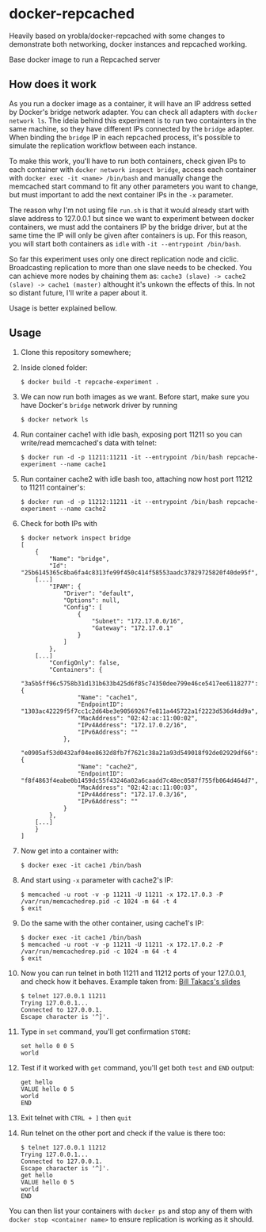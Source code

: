 docker-repcached
================

Heavily based on yrobla/docker-repcached with some changes to demonstrate both networking, docker instances and repcached working.

Base docker image to run a Repcached server

How does it work
-----

As you run a docker image as a container, it will have an IP address setted by Docker's bridge network adapter. You can check  all adapters with `docker network ls`. The ideia behind this experiment is to run two containters in the same machine, so they have different IPs connected by the `bridge` adapter. When binding the `bridge` IP in each repcached process, it's possible to simulate the replication workflow between each instance. 

To make this work, you'll have to run both containers, check given IPs to each container with `docker network inspect bridge`, access each container with `docker exec -it <name> /bin/bash` and manually change the memcached start command to fit any other parameters you want to change, but must important to add the next container IPs in the `-x` parameter.

The reason why I'm not using file `run.sh` is that it would already start with slave address to 127.0.0.1 but since we want to experiment between docker containers, we must add the containers IP by the bridge driver, but at the same time the IP will only be given after containers is up. For this reason, you will start both containers as `idle` with `-it --entrypoint /bin/bash`. 

So far this experiment uses only one direct replication node and ciclic. Broadcasting replication to more than one slave needs to be checked. You can achieve more nodes by chaining them as: `cache3 (slave) -> cache2 (slave) -> cache1 (master)` althought it's unkown the effects of this. In not so distant future, I'll write a paper about it.

Usage is better explained bellow.

Usage
-----

1. Clone this repository somewhere;
2. Inside cloned folder:

       $ docker build -t repcache-experiment .
3. We can now run both images as we want. Before start, make sure you have Docker's `bridge` network driver by running

       $ docker network ls
	 
4. Run container cache1 with idle bash, exposing port 11211 so you can write/read memcached's data with telnet:

       $ docker run -d -p 11211:11211 -it --entrypoint /bin/bash repcache-experiment --name cache1
5. Run container cache2 with idle bash too, attaching now host port 11212 to 11211 container's:

       $ docker run -d -p 11212:11211 -it --entrypoint /bin/bash repcache-experiment --name cache2
6. Check for both IPs with

       $ docker network inspect bridge
       [
           {
               "Name": "bridge",
               "Id": "25b6145365c8ba6fa4c8313fe99f450c414f58553aadc37829725820f40de95f",
	       [...]
               "IPAM": {
                   "Driver": "default",
                   "Options": null,
                   "Config": [
                       {
                           "Subnet": "172.17.0.0/16",
                           "Gateway": "172.17.0.1"
                       }
                   ]
               },
	       [...]
               "ConfigOnly": false,
               "Containers": {
                   "3a5b5ff96c5758b31d131b633b425d6f85c74350dee799e46ce5417ee6118277": {
                       "Name": "cache1",
                       "EndpointID": "1303ac42229f5f7cc1c2d64be3e90569267fe811a445722a1f2223d536d4dd9a",
                       "MacAddress": "02:42:ac:11:00:02",
                       "IPv4Address": "172.17.0.2/16",
                       "IPv6Address": ""
                   },
                   "e0905af53d0432af04ee8632d8fb7f7621c38a21a93d549018f92de02929df66": {
                       "Name": "cache2",
                       "EndpointID": "f8f4863f4eabe0b1459dc55f43246a02a6caadd7c48ec0587f755fb064d464d7",
                       "MacAddress": "02:42:ac:11:00:03",
                       "IPv4Address": "172.17.0.3/16",
                       "IPv6Address": ""
                   }
               },
	       [...]
           }
       ]

7. Now get into a container with:

       $ docker exec -it cache1 /bin/bash
       
8. And start using `-x` parameter with cache2's IP:

       $ memcached -u root -v -p 11211 -U 11211 -x 172.17.0.3 -P /var/run/memcachedrep.pid -c 1024 -m 64 -t 4
       $ exit

9. Do the same with the other container, using cache1's IP:

       $ docker exec -it cache1 /bin/bash
       $ memcached -u root -v -p 11211 -U 11211 -x 172.17.0.2 -P /var/run/memcachedrep.pid -c 1024 -m 64 -t 4
       $ exit

10. Now you can run telnet in both 11211 and 11212 ports of your 127.0.0.1, and check how it behaves. Example taken from: 
[Bill Takacs's slides](https://www.slideshare.net/gear6memcached/implementing-high-availability-services-for-memcached-1911077)

        $ telnet 127.0.0.1 11211
        Trying 127.0.0.1...
        Connected to 127.0.0.1.
        Escape character is '^]'.
	
11. Type in `set` command, you'll get confirmation `STORE`:

        set hello 0 0 5
        world

12. Test if it worked with `get` command, you'll get both `test` and `END` output:

        get hello
        VALUE hello 0 5
        world
        END

13. Exit telnet with `CTRL + ]` then `quit`
14. Run telnet on the other port and check if the value is there too:

        $ telnet 127.0.0.1 11212
        Trying 127.0.0.1...
        Connected to 127.0.0.1.
        Escape character is '^]'.
        get hello
        VALUE hello 0 5
        world
        END
	

You can then list your containers with  `docker ps` and stop any of them with `docker stop <container name>` to ensure replication is working as it should.
